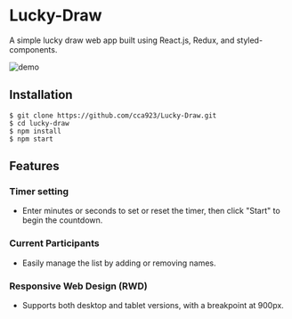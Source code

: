 # Lucky-Draw

A simple lucky draw web app built using React.js, Redux, and styled-components.

![demo](https://github.com/user-attachments/assets/90828f42-27b2-4499-bf90-866580aeab41)


## Installation

```shell
$ git clone https://github.com/cca923/Lucky-Draw.git
$ cd lucky-draw
$ npm install
$ npm start
```

## Features

### Timer setting

- Enter minutes or seconds to set or reset the timer, then click "Start" to begin the countdown.

### Current Participants

- Easily manage the list by adding or removing names.

### Responsive Web Design (RWD)

- Supports both desktop and tablet versions, with a breakpoint at 900px.

